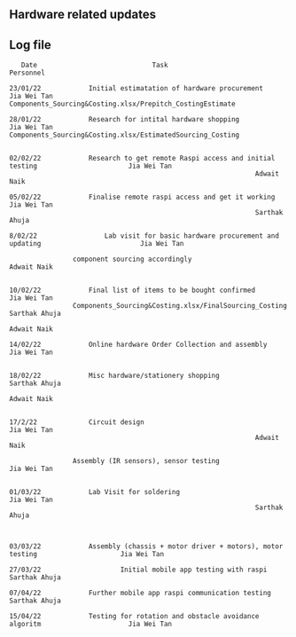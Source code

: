 ## Hardware related updates
## Log file


	
       Date 			       			Task						               Personnel
 
	23/01/22			Initial estimatation of hardware procurement 	     	 		              Jia Wei Tan      							        Components_Sourcing&Costing.xlsx/Prepitch_CostingEstimate

	28/01/22			Research for intital hardware shopping 	     	      				      Jia Wei Tan        		 				         Components_Sourcing&Costing.xlsx/EstimatedSourcing_Costing
	
	
	02/02/22			Research to get remote Raspi access and initial testing			              Jia Wei Tan
															      Adwait Naik
					
	05/02/22			Finalise remote raspi access and get it working					      Jia Wei Tan
															      Sarthak Ahuja
												
	8/02/22			        Lab visit for basic hardware procurement and updating   		              Jia Wei Tan	

					component sourcing accordingly				  			      Adwait Naik


	10/02/22			Final list of items to be bought confirmed		                              Jia Wei Tan	    		
					Components_Sourcing&Costing.xlsx/FinalSourcing_Costing			              Sarthak Ahuja
														              Adwait Naik

	14/02/22			Online hardware Order Collection and assembly		 			      Jia Wei Tan

	
	18/02/22			Misc hardware/stationery shopping  						      Sarthak Ahuja
													                      Adwait Naik

		
	17/2/22				Circuit design									      Jia Wei Tan
															      Adwait Naik
					
					Assembly (IR sensors), sensor testing					              Jia Wei Tan	
	
	
	01/03/22		    Lab Visit for soldering 						  		      Jia Wei Tan
														  	      Sarthak Ahuja



	03/03/22   		    Assembly (chassis + motor driver + motors), motor testing				      Jia Wei Tan			    
	
	27/03/22                    Initial mobile app testing with raspi						      Sarthak Ahuja
	
	07/04/22		    Further mobile app raspi communication testing					      Sarthak Ahuja
	
	15/04/22		    Testing for rotation and obstacle avoidance algoritm				      Jia Wei Tan

